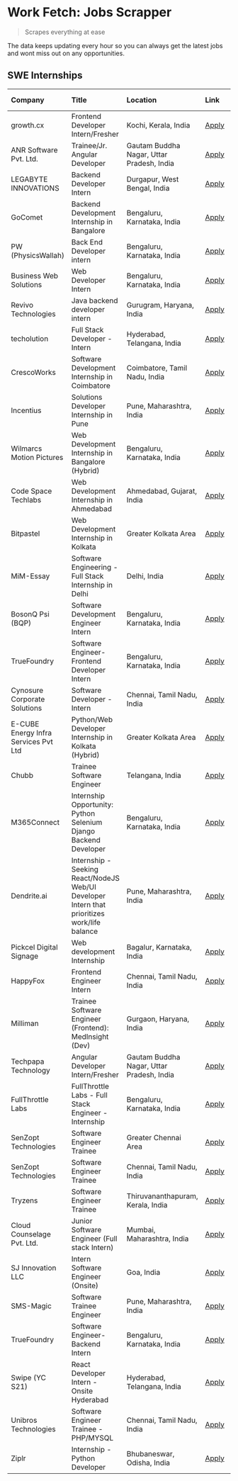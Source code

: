 # Work Fetch: Jobs Scrapper
> Scrapes everything at ease

The data keeps updating every hour so you can always get the latest jobs and wont miss out on any opportunities.

## SWE Internships
<!--START_SECTION:workfetch-->
| Company                              | Title                                                                                        | Location                                  | Link                                                                                                                                                                                                                                                                                                      | Date Posted   |
|:-------------------------------------|:---------------------------------------------------------------------------------------------|:------------------------------------------|:----------------------------------------------------------------------------------------------------------------------------------------------------------------------------------------------------------------------------------------------------------------------------------------------------------|:--------------|
| growth.cx                            | Frontend Developer Intern/Fresher                                                            | Kochi, Kerala, India                      | [Apply](https://in.linkedin.com/jobs/view/frontend-developer-intern-fresher-at-growth-cx-3910816185?position=44&pageNum=0&refId=228Rrq78Lhqv9C2mycCI6A%3D%3D&trackingId=Wl3g7MzVEPs9WlE9yC4%2BtQ%3D%3D&trk=public_jobs_jserp-result_search-card)                                                          | 2024-04-27    |
| ANR Software Pvt. Ltd.               | Trainee/Jr. Angular Developer                                                                | Gautam Buddha Nagar, Uttar Pradesh, India | [Apply](https://in.linkedin.com/jobs/view/trainee-jr-angular-developer-at-anr-software-pvt-ltd-3909033401?position=38&pageNum=0&refId=228Rrq78Lhqv9C2mycCI6A%3D%3D&trackingId=2UcRwJsPuaE8oxWB8gGXkA%3D%3D&trk=public_jobs_jserp-result_search-card)                                                      | 2024-04-25    |
| LEGABYTE INNOVATIONS                 | Backend Developer Intern                                                                     | Durgapur, West Bengal, India              | [Apply](https://in.linkedin.com/jobs/view/backend-developer-intern-at-legabyte-innovations-3909245013?position=54&pageNum=0&refId=228Rrq78Lhqv9C2mycCI6A%3D%3D&trackingId=8PC2FtUNHDzI7PT4O5cVPQ%3D%3D&trk=public_jobs_jserp-result_search-card)                                                          | 2024-04-24    |
| GoComet                              | Backend Development Internship in Bangalore                                                  | Bengaluru, Karnataka, India               | [Apply](https://in.linkedin.com/jobs/view/backend-development-internship-in-bangalore-at-gocomet-3908958124?position=55&pageNum=0&refId=228Rrq78Lhqv9C2mycCI6A%3D%3D&trackingId=zyF7m0e%2FI5Gz0qgKo279Jw%3D%3D&trk=public_jobs_jserp-result_search-card)                                                  | 2024-04-23    |
| PW (PhysicsWallah)                   | Back End Developer intern                                                                    | Bengaluru, Karnataka, India               | [Apply](https://in.linkedin.com/jobs/view/back-end-developer-intern-at-pw-physicswallah-3907293630?position=19&pageNum=0&refId=228Rrq78Lhqv9C2mycCI6A%3D%3D&trackingId=EyGS1kxxlfW%2FK2isI2%2F8Ww%3D%3D&trk=public_jobs_jserp-result_search-card)                                                         | 2024-04-22    |
| Business Web Solutions               | Web Developer Intern                                                                         | Bengaluru, Karnataka, India               | [Apply](https://in.linkedin.com/jobs/view/web-developer-intern-at-business-web-solutions-3906717928?position=14&pageNum=0&refId=228Rrq78Lhqv9C2mycCI6A%3D%3D&trackingId=EpmhQY6sNU5Ziuq1tyjY%2Fw%3D%3D&trk=public_jobs_jserp-result_search-card)                                                          | 2024-04-20    |
| Revivo Technologies                  | Java backend developer intern                                                                | Gurugram, Haryana, India                  | [Apply](https://in.linkedin.com/jobs/view/java-backend-developer-intern-at-revivo-technologies-3906034446?position=23&pageNum=0&refId=228Rrq78Lhqv9C2mycCI6A%3D%3D&trackingId=80CSpE197MWBDpY%2FpIZuuQ%3D%3D&trk=public_jobs_jserp-result_search-card)                                                    | 2024-04-19    |
| techolution                          | Full Stack Developer - Intern                                                                | Hyderabad, Telangana, India               | [Apply](https://in.linkedin.com/jobs/view/full-stack-developer-intern-at-techolution-3904814977?position=22&pageNum=0&refId=228Rrq78Lhqv9C2mycCI6A%3D%3D&trackingId=xFTdsZp2uGwaRUpCHbZ6VA%3D%3D&trk=public_jobs_jserp-result_search-card)                                                                | 2024-04-18    |
| CrescoWorks                          | Software Development Internship in Coimbatore                                                | Coimbatore, Tamil Nadu, India             | [Apply](https://in.linkedin.com/jobs/view/software-development-internship-in-coimbatore-at-crescoworks-3904327953?position=4&pageNum=0&refId=228Rrq78Lhqv9C2mycCI6A%3D%3D&trackingId=LIZNc%2FMD9VaybjtL5SPPYQ%3D%3D&trk=public_jobs_jserp-result_search-card)                                             | 2024-04-17    |
| Incentius                            | Solutions Developer Internship in Pune                                                       | Pune, Maharashtra, India                  | [Apply](https://in.linkedin.com/jobs/view/solutions-developer-internship-in-pune-at-incentius-3904329499?position=12&pageNum=0&refId=228Rrq78Lhqv9C2mycCI6A%3D%3D&trackingId=SBGwkAQwUD6R2IHlsf%2F5Zw%3D%3D&trk=public_jobs_jserp-result_search-card)                                                     | 2024-04-17    |
| Wilmarcs Motion Pictures             | Web Development Internship in Bangalore (Hybrid)                                             | Bengaluru, Karnataka, India               | [Apply](https://in.linkedin.com/jobs/view/web-development-internship-in-bangalore-hybrid-at-wilmarcs-motion-pictures-3904333111?position=26&pageNum=0&refId=228Rrq78Lhqv9C2mycCI6A%3D%3D&trackingId=rgS1pVFRyqVWNL98zWxqQQ%3D%3D&trk=public_jobs_jserp-result_search-card)                                | 2024-04-17    |
| Code Space Techlabs                  | Web Development Internship in Ahmedabad                                                      | Ahmedabad, Gujarat, India                 | [Apply](https://in.linkedin.com/jobs/view/web-development-internship-in-ahmedabad-at-code-space-techlabs-3904326925?position=57&pageNum=0&refId=228Rrq78Lhqv9C2mycCI6A%3D%3D&trackingId=e9QmVj6IkKrwcvOPUJCM%2Bg%3D%3D&trk=public_jobs_jserp-result_search-card)                                          | 2024-04-17    |
| Bitpastel                            | Web Development Internship in Kolkata                                                        | Greater Kolkata Area                      | [Apply](https://in.linkedin.com/jobs/view/web-development-internship-in-kolkata-at-bitpastel-3903194722?position=47&pageNum=0&refId=228Rrq78Lhqv9C2mycCI6A%3D%3D&trackingId=co4xY7hvOTKYnlAlHcrnFA%3D%3D&trk=public_jobs_jserp-result_search-card)                                                        | 2024-04-16    |
| MiM-Essay                            | Software Engineering - Full Stack Internship in Delhi                                        | Delhi, India                              | [Apply](https://in.linkedin.com/jobs/view/software-engineering-full-stack-internship-in-delhi-at-mim-essay-3901647332?position=15&pageNum=0&refId=228Rrq78Lhqv9C2mycCI6A%3D%3D&trackingId=vWKiglWxDsUmjKZ4vupvtQ%3D%3D&trk=public_jobs_jserp-result_search-card)                                          | 2024-04-15    |
| BosonQ Psi (BQP)                     | Software Development Engineer Intern                                                         | Bengaluru, Karnataka, India               | [Apply](https://in.linkedin.com/jobs/view/software-development-engineer-intern-at-bosonq-psi-bqp-3888328596?position=20&pageNum=0&refId=228Rrq78Lhqv9C2mycCI6A%3D%3D&trackingId=guebc5qdBX4rEE4L706tWw%3D%3D&trk=public_jobs_jserp-result_search-card)                                                    | 2024-04-06    |
| TrueFoundry                          | Software Engineer- Frontend Developer Intern                                                 | Bengaluru, Karnataka, India               | [Apply](https://in.linkedin.com/jobs/view/software-engineer-frontend-developer-intern-at-truefoundry-3887320206?position=10&pageNum=0&refId=228Rrq78Lhqv9C2mycCI6A%3D%3D&trackingId=qfIo6LqLd3476W59EwWznQ%3D%3D&trk=public_jobs_jserp-result_search-card)                                                | 2024-04-05    |
| Cynosure Corporate Solutions         | Software Developer -Intern                                                                   | Chennai, Tamil Nadu, India                | [Apply](https://in.linkedin.com/jobs/view/software-developer-intern-at-cynosure-corporate-solutions-3884767755?position=13&pageNum=0&refId=228Rrq78Lhqv9C2mycCI6A%3D%3D&trackingId=BjHHam8dvkBLhdmfcTQUZg%3D%3D&trk=public_jobs_jserp-result_search-card)                                                 | 2024-04-04    |
| E-CUBE Energy Infra Services Pvt Ltd | Python/Web Developer Internship in Kolkata (Hybrid)                                          | Greater Kolkata Area                      | [Apply](https://in.linkedin.com/jobs/view/python-web-developer-internship-in-kolkata-hybrid-at-e-cube-energy-infra-services-pvt-ltd-3882160442?position=5&pageNum=0&refId=228Rrq78Lhqv9C2mycCI6A%3D%3D&trackingId=LHm7hFLVk5Tux9rOH9zIjw%3D%3D&trk=public_jobs_jserp-result_search-card)                  | 2024-04-02    |
| Chubb                                | Trainee Software Engineer                                                                    | Telangana, India                          | [Apply](https://in.linkedin.com/jobs/view/trainee-software-engineer-at-chubb-3909641440?position=11&pageNum=0&refId=228Rrq78Lhqv9C2mycCI6A%3D%3D&trackingId=%2F9eCThsoYQM3yRaWvXHyOA%3D%3D&trk=public_jobs_jserp-result_search-card)                                                                      | 2024-03-30    |
| M365Connect                          | Internship Opportunity: Python Selenium Django Backend Developer                             | Bengaluru, Karnataka, India               | [Apply](https://in.linkedin.com/jobs/view/internship-opportunity-python-selenium-django-backend-developer-at-m365connect-3868219387?position=60&pageNum=0&refId=228Rrq78Lhqv9C2mycCI6A%3D%3D&trackingId=LDA29VSKDM%2FeeuxrTGemyA%3D%3D&trk=public_jobs_jserp-result_search-card)                          | 2024-03-24    |
| Dendrite.ai                          | Internship - Seeking React/NodeJS Web/UI Developer Intern that prioritizes work/life balance | Pune, Maharashtra, India                  | [Apply](https://in.linkedin.com/jobs/view/internship-seeking-react-nodejs-web-ui-developer-intern-that-prioritizes-work-life-balance-at-dendrite-ai-3853583200?position=29&pageNum=0&refId=228Rrq78Lhqv9C2mycCI6A%3D%3D&trackingId=39mbVOB12GdvKxnGT3Tcog%3D%3D&trk=public_jobs_jserp-result_search-card) | 2024-03-12    |
| Pickcel Digital Signage              | Web development Internship                                                                   | Bagalur, Karnataka, India                 | [Apply](https://in.linkedin.com/jobs/view/web-development-internship-at-pickcel-digital-signage-3849506118?position=46&pageNum=0&refId=228Rrq78Lhqv9C2mycCI6A%3D%3D&trackingId=pQ2QzLEz13EQaxe8uRYU4A%3D%3D&trk=public_jobs_jserp-result_search-card)                                                     | 2024-03-08    |
| HappyFox                             | Frontend Engineer Intern                                                                     | Chennai, Tamil Nadu, India                | [Apply](https://in.linkedin.com/jobs/view/frontend-engineer-intern-at-happyfox-3848357951?position=43&pageNum=0&refId=228Rrq78Lhqv9C2mycCI6A%3D%3D&trackingId=N0ngYQ46YmFFjXWgYUIHeg%3D%3D&trk=public_jobs_jserp-result_search-card)                                                                      | 2024-03-07    |
| Milliman                             | Trainee Software Engineer (Frontend): MedInsight (Dev)                                       | Gurgaon, Haryana, India                   | [Apply](https://in.linkedin.com/jobs/view/trainee-software-engineer-frontend-medinsight-dev-at-milliman-3792874280?position=7&pageNum=0&refId=228Rrq78Lhqv9C2mycCI6A%3D%3D&trackingId=vsF%2BWith%2BpkfFSbaqVKfEQ%3D%3D&trk=public_jobs_jserp-result_search-card)                                          | 2024-03-01    |
| Techpapa Technology                  | Angular Developer Intern/Fresher                                                             | Gautam Buddha Nagar, Uttar Pradesh, India | [Apply](https://in.linkedin.com/jobs/view/angular-developer-intern-fresher-at-techpapa-technology-3834305862?position=53&pageNum=0&refId=228Rrq78Lhqv9C2mycCI6A%3D%3D&trackingId=EEAPvzaUdENYL6%2BOuwSlTw%3D%3D&trk=public_jobs_jserp-result_search-card)                                                 | 2024-02-20    |
| FullThrottle Labs                    | FullThrottle Labs - Full Stack Engineer - Internship                                         | Bengaluru, Karnataka, India               | [Apply](https://in.linkedin.com/jobs/view/fullthrottle-labs-full-stack-engineer-internship-at-fullthrottle-labs-3829636016?position=49&pageNum=0&refId=228Rrq78Lhqv9C2mycCI6A%3D%3D&trackingId=Yz9Kl0xqLbYPaKi3NcbsXg%3D%3D&trk=public_jobs_jserp-result_search-card)                                     | 2024-02-17    |
| SenZopt Technologies                 | Software Engineer Trainee                                                                    | Greater Chennai Area                      | [Apply](https://in.linkedin.com/jobs/view/software-engineer-trainee-at-senzopt-technologies-3827688781?position=27&pageNum=0&refId=228Rrq78Lhqv9C2mycCI6A%3D%3D&trackingId=qJn6pMxZshoB%2BRObS0jm9g%3D%3D&trk=public_jobs_jserp-result_search-card)                                                       | 2024-02-12    |
| SenZopt Technologies                 | Software Engineer Trainee                                                                    | Chennai, Tamil Nadu, India                | [Apply](https://in.linkedin.com/jobs/view/software-engineer-trainee-at-senzopt-technologies-3827686880?position=42&pageNum=0&refId=228Rrq78Lhqv9C2mycCI6A%3D%3D&trackingId=I01%2BEjX6gVa1hedIUgHXGw%3D%3D&trk=public_jobs_jserp-result_search-card)                                                       | 2024-02-12    |
| Tryzens                              | Software Engineer Trainee                                                                    | Thiruvananthapuram, Kerala, India         | [Apply](https://in.linkedin.com/jobs/view/software-engineer-trainee-at-tryzens-3809363491?position=28&pageNum=0&refId=228Rrq78Lhqv9C2mycCI6A%3D%3D&trackingId=%2B13MYbP53fBZv1iG%2Fn6%2BHA%3D%3D&trk=public_jobs_jserp-result_search-card)                                                                | 2024-01-18    |
| Cloud Counselage Pvt. Ltd.           | Junior Software Engineer (Full stack Intern)                                                 | Mumbai, Maharashtra, India                | [Apply](https://in.linkedin.com/jobs/view/junior-software-engineer-full-stack-intern-at-cloud-counselage-pvt-ltd-3803132814?position=21&pageNum=0&refId=228Rrq78Lhqv9C2mycCI6A%3D%3D&trackingId=ELht308Dbd3N5HAH6Yy%2B0A%3D%3D&trk=public_jobs_jserp-result_search-card)                                  | 2024-01-11    |
| SJ Innovation LLC                    | Intern Software Engineer (Onsite)                                                            | Goa, India                                | [Apply](https://in.linkedin.com/jobs/view/intern-software-engineer-onsite-at-sj-innovation-llc-3799959011?position=37&pageNum=0&refId=228Rrq78Lhqv9C2mycCI6A%3D%3D&trackingId=%2FkZXxIsb9PV8%2FNa66Gg1sw%3D%3D&trk=public_jobs_jserp-result_search-card)                                                  | 2024-01-11    |
| SMS-Magic                            | Software Trainee Engineer                                                                    | Pune, Maharashtra, India                  | [Apply](https://in.linkedin.com/jobs/view/software-trainee-engineer-at-sms-magic-3761409781?position=24&pageNum=0&refId=228Rrq78Lhqv9C2mycCI6A%3D%3D&trackingId=ZGvRFM7pinSsz7IbLrNtnA%3D%3D&trk=public_jobs_jserp-result_search-card)                                                                    | 2023-11-16    |
| TrueFoundry                          | Software Engineer-Backend Intern                                                             | Bengaluru, Karnataka, India               | [Apply](https://in.linkedin.com/jobs/view/software-engineer-backend-intern-at-truefoundry-3779508170?position=25&pageNum=0&refId=228Rrq78Lhqv9C2mycCI6A%3D%3D&trackingId=oLFjE%2BIAbhrTXJrZcBT%2B3g%3D%3D&trk=public_jobs_jserp-result_search-card)                                                       | 2023-11-10    |
| Swipe (YC S21)                       | React Developer Intern - Onsite Hyderabad                                                    | Hyderabad, Telangana, India               | [Apply](https://in.linkedin.com/jobs/view/react-developer-intern-onsite-hyderabad-at-swipe-yc-s21-3737600089?position=34&pageNum=0&refId=228Rrq78Lhqv9C2mycCI6A%3D%3D&trackingId=7k617XF1u%2Bf8bGnYB1b1Gw%3D%3D&trk=public_jobs_jserp-result_search-card)                                                 | 2023-10-13    |
| Unibros Technologies                 | Software Engineer Trainee - PHP/MYSQL                                                        | Chennai, Tamil Nadu, India                | [Apply](https://in.linkedin.com/jobs/view/software-engineer-trainee-php-mysql-at-unibros-technologies-3656599241?position=31&pageNum=0&refId=228Rrq78Lhqv9C2mycCI6A%3D%3D&trackingId=uVOg37Gl1rUpEfT8CZbFcQ%3D%3D&trk=public_jobs_jserp-result_search-card)                                               | 2023-06-12    |
| Ziplr                                | Internship - Python Developer                                                                | Bhubaneswar, Odisha, India                | [Apply](https://in.linkedin.com/jobs/view/internship-python-developer-at-ziplr-3645677592?position=56&pageNum=0&refId=228Rrq78Lhqv9C2mycCI6A%3D%3D&trackingId=%2B9D7FV7kCoW5FF427V%2FbIA%3D%3D&trk=public_jobs_jserp-result_search-card)                                                                  | 2023-06-02    |
<!--END_SECTION:workfetch-->
